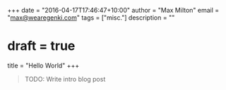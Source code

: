 +++
date = "2016-04-17T17:46:47+10:00"
author = "Max Milton"
email = "max@wearegenki.com"
tags = ["misc."]
description = ""
# draft = true
title = "Hello World"
+++

> TODO: Write intro blog post
